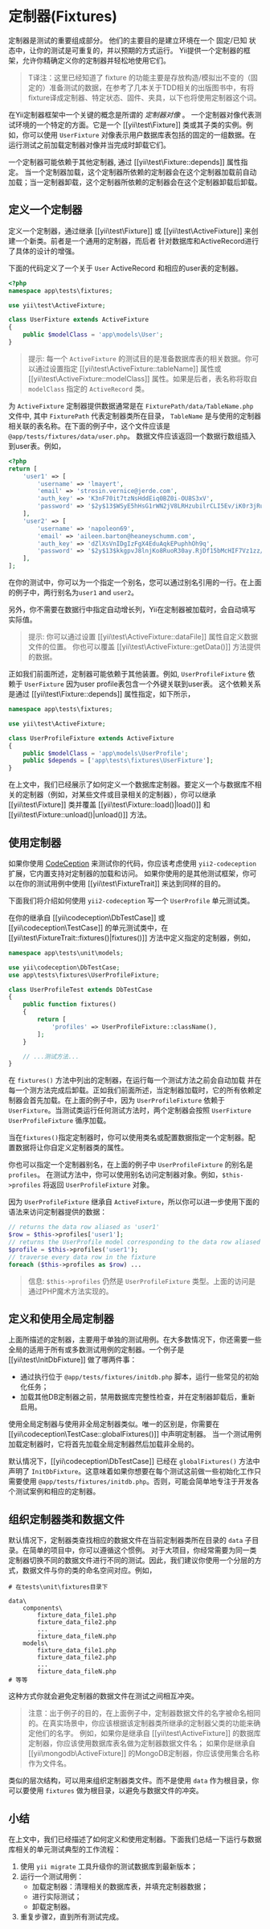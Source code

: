 定制器(Fixtures)
========

定制器是测试的重要组成部分。 他们的主要目的是建立环境在一个 固定/已知 状态中，让你的测试是可重复的，并以预期的方式运行。 Yii提供一个定制器的框架，允许你精确定义你的定制器并轻松地使用它们。

>T译注：这里已经知道了 fixture 的功能主要是存放构造/模拟出不变的（固定的）准备测试的数据，在参考了几本关于TDD相关的出版图书中，有将fixture译成定制器、特定状态、固件、夹具，以下也将使用定制器这个词。

在Yii定制器框架中一个关键的概念是所谓的 *定制器对像* 。 一个定制器对像代表测试环境的一个特定的方面。它是一个 [[yii\test\Fixture]] 类或其子类的实例。例如，你可以使用 `UserFixture` 对像表示用户数据库表包括的固定的一组数据。在运行测试之前加载定制器对像并当完成时卸载它们。

一个定制器可能依赖于其他定制器, 通过 [[yii\test\Fixture::depends]] 属性指定。
当一个定制器加载，这个定制器所依赖的定制器会在这个定制器加载前自动加载；当一定制器卸载，这个定制器所依赖的定制器会在这个定制器卸载后卸载。

定义一个定制器
------------------

定义一个定制器，通过继承 [[yii\test\Fixture]] 或 [[yii\test\ActiveFixture]] 来创建一个新类。前者是一个通用的定制器，而后者
针对数据库和ActiveRecord进行了具体的设计的增强。

下面的代码定义了一个关于 `User` ActiveRecord 和相应的user表的定制器。

```php
<?php
namespace app\tests\fixtures;

use yii\test\ActiveFixture;

class UserFixture extends ActiveFixture
{
    public $modelClass = 'app\models\User';
}
```

> 提示: 每一个 `ActiveFixture` 的测试目的是准备数据库表的相关数据。你可以通过设置指定 [[yii\test\ActiveFixture::tableName]] 属性或 [[yii\test\ActiveFixture::modelClass]]
> 属性。如果是后者，表名称将取自 `modelClass` 指定的 `ActiveRecord` 类。

为 `ActiveFixture` 定制器提供数据通常是在 `FixturePath/data/TableName.php` 文件中,
其中 `FixturePath` 代表定制器类所在目录， `TableName`
是与使用的定制器相关联的表名称。在下面的例子中，这个文件应该是
`@app/tests/fixtures/data/user.php`。 数据文件应该返回一个数据行数组插入到user表。例如，

```php
<?php
return [
    'user1' => [
        'username' => 'lmayert',
        'email' => 'strosin.vernice@jerde.com',
        'auth_key' => 'K3nF70it7tzNsHddEiq0BZ0i-OU8S3xV',
        'password' => '$2y$13$WSyE5hHsG1rWN2jV8LRHzubilrCLI5Ev/iK0r3jRuwQEs2ldRu.a2',
    ],
    'user2' => [
        'username' => 'napoleon69',
        'email' => 'aileen.barton@heaneyschumm.com',
        'auth_key' => 'dZlXsVnIDgIzFgX4EduAqkEPuphhOh9q',
        'password' => '$2y$13$kkgpvJ8lnjKo8RuoR30ay.RjDf15bMcHIF7Vz1zz/6viYG5xJExU6',
    ],
];
```

在你的测试中，你可以为一个指定一个别名，您可以通过别名引用的一行。在上面的例子中，两行别名为`user1` and `user2`。

另外，你不需要在数据行中指定自动增长列，Yii在定制器被加载时，会自动填写实际值。

> 提示: 你可以通过设置 [[yii\test\ActiveFixture::dataFile]] 属性自定义数据文件的位置。
> 你也可以覆盖 [[yii\test\ActiveFixture::getData()]] 方法提供的数据。

正如我们前面所述，定制器可能依赖于其他装置。例如, `UserProfileFixture` 依赖于 `UserFixture`
因为user profile表包含一个外键关联到user表。
这个依赖关系是通过 [[yii\test\Fixture::depends]] 属性指定，如下所示，

```php
namespace app\tests\fixtures;

use yii\test\ActiveFixture;

class UserProfileFixture extends ActiveFixture
{
    public $modelClass = 'app\models\UserProfile';
    public $depends = ['app\tests\fixtures\UserFixture'];
}
```

在上文中，我们已经展示了如何定义一个数据库定制器。要定义一个与数据库不相关的定制器（例如，对某些文件或目录相关的定制器），你可以继承
[[yii\test\Fixture]] 类并覆盖 [[yii\test\Fixture::load()|load()]] 和 [[yii\test\Fixture::unload()|unload()]] 方法。


使用定制器
--------------

如果你使用 [CodeCeption](http://codeception.com/) 来测试你的代码，你应该考虑使用
 `yii2-codeception` 扩展，它内置支持对定制器的加载和访问。
如果你使用的是其他测试框架，你可以在你的测试用例中使用 [[yii\test\FixtureTrait]] 来达到同样的目的。

下面我们将介绍如何使用 `yii2-codeception` 写一个 `UserProfile` 单元测试类。

在你的继承自 [[yii\codeception\DbTestCase]] 或 [[yii\codeception\TestCase]] 的单元测试类中，在 [[yii\test\FixtureTrait::fixtures()|fixtures()]] 方法中定义指定的定制器，例如，

```php
namespace app\tests\unit\models;

use yii\codeception\DbTestCase;
use app\tests\fixtures\UserProfileFixture;

class UserProfileTest extends DbTestCase
{
    public function fixtures()
    {
        return [
            'profiles' => UserProfileFixture::className(),
        ];
    }

    // ...测试方法...
}
```

在 `fixtures()` 方法中列出的定制器，在运行每一个测试方法之前会自动加载
并在每一个测方法完成后卸载。正如我们前面所述，当定制器加载时，它的所有依赖定制器会首先加载。在上面的例子中，因为 `UserProfileFixture` 依赖于 `UserFixture`。当测试类运行任何测试方法时，两个定制器会按照 `UserFixture` `UserProfileFixture` 循序加载。

当在`fixtures()`指定定制器时，你可以使用类名或配置数据指定一个定制器。配置数据将让你自定义定制器类的属性。

你也可以指定一个定制器别名，在上面的例子中 `UserProfileFixture` 的别名是 `profiles`。
在测试方法中，你可以使用别名访问定制器对象。例如，`$this->profiles` 将返回 `UserProfileFixture` 对象。

因为 `UserProfileFixture` 继承自 `ActiveFixture`，所以你可以进一步使用下面的语法来访问定制器提供的数据：

```php
// returns the data row aliased as 'user1'
$row = $this->profiles['user1'];
// returns the UserProfile model corresponding to the data row aliased as 'user1'
$profile = $this->profiles('user1');
// traverse every data row in the fixture
foreach ($this->profiles as $row) ...
```

> 信息: `$this->profiles` 仍然是 `UserProfileFixture` 类型。上面的访问是通过PHP魔术方法实现的。


定义和使用全局定制器
----------------------------------

上面所描述的定制器，主要用于单独的测试用例。在大多数情况下，你还需要一些全局的适用于所有或多数测试用例的定制器。一个例子是 [[yii\test\InitDbFixture]] 做了哪两件事：

* 通过执行位于 `@app/tests/fixtures/initdb.php` 脚本，运行一些常见的初始化任务；
* 加载其他DB定制器之前，禁用数据库完整性检查，并在定制器卸载后，重新启用。

使用全局定制器与使用非全局定制器类似。唯一的区别是，你需要在 [[yii\codeception\TestCase::globalFixtures()]] 中声明定制器。 当一个测试用例加载定制器时，它将首先加载全局定制器然后加载非全局的。

默认情况下，[[yii\codeception\DbTestCase]] 已经在 `globalFixtures()` 方法中声明了 `InitDbFixture`。这意味着如果你想要在每个测试这前做一些初始化工作只需要使用 `@app/tests/fixtures/initdb.php`。否则，可能会简单地专注于开发各个测试案例和相应的定制器。


组织定制器类和数据文件
-----------------------------------------

默认情况下，定制器类查找相应的数据文件在当前定制器类所在目录的 `data` 子目录。在简单的项目中，你可以遵循这个惯例。
对于大项目，你经常需要为同一类定制器切换不同的数据文件进行不同的测试。因此，我们建议你使用一个分层的方式，数据文件与你的类的命名空间对应。例如，
```
# 在tests\unit\fixtures目录下

data\
    components\
        fixture_data_file1.php
        fixture_data_file2.php
        ...
        fixture_data_fileN.php
    models\
        fixture_data_file1.php
        fixture_data_file2.php
        ...
        fixture_data_fileN.php
# 等等
```

这种方式你就会避免定制器的数据文件在测试之间相互冲突。

> 注意：出于例子的目的，在上面例子中，定制器数据文件的名字被命名相同的。在真实场景中，你应该根据该定制器类所继承的定制器父类的功能来确定他们的名字。
> 例如，如果你是继承自 [[yii\test\ActiveFixture]] 的数据库定制器，你应该使用数据库表名做为定制器数据文件名；
> 如果你是继承自 [[yii\mongodb\ActiveFixture]] 的MongoDB定制器，你应该使用集合名称作为文件名。

类似的层次结构，可以用来组织定制器类文件。而不是使用 `data` 作为根目录，你可以要使用 `fixtures` 做为根目录，以避免与数据文件的冲突。

小结
-------

在上文中，我们已经描述了如何定义和使用定制器。下面我们总结一下运行与数据库相关的单元测试典型的工作流程：

1. 使用 `yii migrate` 工具升级你的测试数据库到最新版本；
2. 运行一个测试用例：
   - 加载定制器：清理相关的数据库表，并填充定制器数据；
   - 进行实际测试；
   - 卸载定制器。
3. 重复步骤2，直到所有测试完成。

